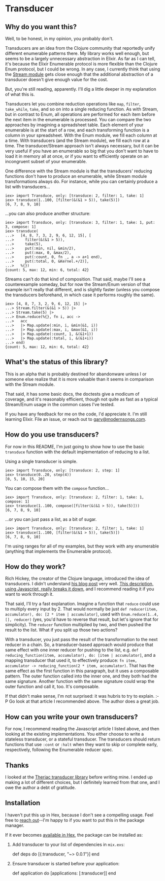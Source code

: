 # Transducer

## Why do you want this?

Well, to be honest, in my opinion, you probably don't.

Transducers are an idea from the Clojure community that reportedly unify different enumerable patterns there. My library works well enough, but seems to be a largely unnecessary abstraction in Elixir. As far as I can tell, it's because the Elixir Enumerable protocol is more flexible than the Clojure Enum protocol, but I could be wrong. In any case, I currently think that using the [Stream module](http://elixir-lang.org/docs/stable/elixir/Stream.html) gets close enough that the additional abstraction of a transducer doesn't give enough value for the cost.

But, you're still reading, apparently. I'll dig a little deeper in my explanation of what this is.

Transducers let you combine reduction operations like `map`, `filter`, `take_while`, `take`, and so on into a single reducing function. As with Stream, but in contrast to Enum, all operations are performed for each item before the next item in the enumerable is processed.  You can compare the two approaches by imagining a spreadsheet table. Each element of your enumerable is at the start of a row, and each transforming function is a column in your spreadsheet. With the Enum module, we fill each column at a time.  With transducers (and the Stream module), we fill each row at a time.  The transducer/Stream approach isn't always necessary, but it can be very useful if you have an enumerable so big that you don't want to have to load it in memory all at once, or if you want to efficiently operate on an incongruent subset of your enumerable.

One difference with the Stream module is that the transducers' reducing functions don't have to produce an enumerable, while Stream module transformations always do. For instance, while you can certainly produce a list with transducers...

    iex> import Transduce, only: [transduce: 2, filter: 1, take: 1]
    iex> transduce(1..100, [filter(&(&1 > 5)), take(5)])
    [6, 7, 8, 9, 10]

...you can also produce another structure:

    iex> import Transduce, only: [transduce: 3, filter: 1, take: 1, put: 3, compose: 1]
    iex> transduce(
    ...>   [4, 8, 7, 3, 2, 9, 6, 12, 15], [
    ...>     filter(&(&1 > 5)),
    ...>     take(5),
    ...>     put(:min, nil, &min/2),
    ...>     put(:max, 0, &max/2),
    ...>     put(:count, 0, fn _, a -> a+1 end),
    ...>     put(:total, 0, &Kernel.+/2)],
    ...>   %{})
    {count: 5, max: 12, min: 6, total: 42}

Streams can't do that kind of composition.  That said, maybe I'll see a counterexample someday, but for now the Stream/Enum version of that example isn't really that different, and is slightly faster (unless you compose the transducers beforehand, in which case it performs roughly the same).

    iex> [4, 8, 7, 3, 2, 9, 6, 12, 15] |>
    ...> Stream.filter(&(&1 > 5)) |>
    ...> Stream.take(5) |>
    ...> Enum.reduce(%{}, fn i, acc ->
    ...>   acc
    ...>   |> Map.update(:min, i, &min(&1, i))
    ...>   |> Map.update(:max, i, &max(&1, i))
    ...>   |> Map.update(:count, 1, &(&1+1))
    ...>   |> Map.update(:total, i, &(&1+i))
    ...> end)
    {count: 5, max: 12, min: 6, total: 42}

## What's the status of this library?

This is an alpha that is probably destined for abandonware unless I or someone else realize that it is more valuable than it seems in comparison with the Stream module.

That said, it has some basic docs, the doctests give a modicum of coverage, and it's reasonably efficient, though not quite as fast as a typical Stream/Enum usage in the common cases I've tested.

If you have any feedback for me on the code, I'd appreciate it.  I'm still learning Elixir.  File an issue, or reach out to [gary@modernsongs.com](mailto:gary@modernsongs.com).

## How do you use transducers?

For now in this README, I'm just going to show how to use the basic `transduce` function with the default implementation of reducing to a list.

Using a single transducer is simple.

    iex> import Transduce, only: [transduce: 2, step: 1]
    iex> transduce(0..20, step(4))
    [0, 5, 10, 15, 20]

You can compose them with the `compose` function...

    iex> import Transduce, only: [transduce: 2, filter: 1, take: 1, compose: 1]
    iex> transduce(1..100, compose([filter(&(&1 > 5)), take(5)]))
    [6, 7, 8, 9, 10]

...or you can just pass a list, as a bit of sugar.

    iex> import Transduce, only: [transduce: 2, filter: 1, take: 1]
    iex> transduce(1..100, [filter(&(&1 > 5)), take(5)])
    [6, 7, 8, 9, 10]

I'm using ranges for all of my examples, but they work with any enumerable (anything that implements the Enumerable protocol).

## How do they work?

Rich Hickey, the creator of the Clojure language, introduced the idea of transducers.  I didn't understand [his blog post](http://blog.cognitect.com/blog/2014/8/6/transducers-are-coming) very well.  [This description, using Javascript, really breaks it down](http://phuu.net/2014/08/31/csp-and-transducers.html), and I recommend reading it if you want to work through it.

That said, I'll try a fast explanation.  Imagine a function that `reduce` could use to multiply every input by 2.  That would normally be just `def reducer(item, accumulator), do: [2 * item | accumulator]`, used with `Enum.reduce(1..4, [], reducer)` (yes, you'd have to reverse that result, but let's ignore that for simplicity).  The `reducer` function multiplied by two, and then pushed the result to the list.  What if you split up those two actions?

With a transducer, you just pass the result of the transformation to the next reducer in a chain.  So, a transducer-based approach would produce that same effect with one inner reducer for pushing to the list, e.g. `def reducing_function(item, accumulator), do: [item | accumulator]`, and a mapping transducer that used it, to effectively produce: `fn item, accumulator -> reducing_function(2 * item, accumulator)`.  That has the same effect as the first function in this paragraph, but it uses a composable pattern.  The outer function called into the inner one, and they both had the same signature.  Another function with the same signature could wrap the outer function and call it, too.  It's composable.

If that didn't make sense, I'm not surprised: it was hubris to try to explain. :-P  Go look at that article I recommended above.  The author does a great job.

## How can you write your own transducers?

For now, I recommend reading the Javascript article I listed above, and then looking at the existing implementations.  You either choose to write a stateless transducer, or a stateful transducer.  The transducers should return functions that use `:cont` or `:halt` when they want to skip or complete early, respectively, following the Enumerable reducer spec.

## Thanks

I looked at the [Theriac transducer library](https://github.com/timdeputter/theriac) before writing mine.  I ended up making a lot of different choices, but I definitely learned from that one, and I owe the author a debt of gratitude.

## Installation

I haven't put this up in Hex, because I don't see a compelling usage.  Feel free to [reach out](mailto:gary@modernsongs.com)--I'm happy to if you want to put this in the package manager.

If it ever becomes [available in Hex](https://hex.pm/docs/publish), the package can be installed as:

  1. Add transducer to your list of dependencies in `mix.exs`:

        def deps do
          [{:transducer, "~> 0.0.1"}]
        end

  2. Ensure transducer is started before your application:

        def application do
          [applications: [:transducer]]
        end
